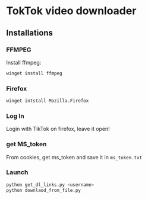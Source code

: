 # TokTok video downloader


## Installations

### FFMPEG
Install ffmpeg: 

```bash
winget install ffmpeg
```

### Firefox
```bash
winget intstall Mozilla.Firefox
```

### Log In
Login with TikTok on firefox, leave it open!

### get MS_token
From cookies, get ms_token and save it in `ms_token.txt`

### Launch

```bash
python get_dl_links.py <username>
python downlaod_from_file.py
```


